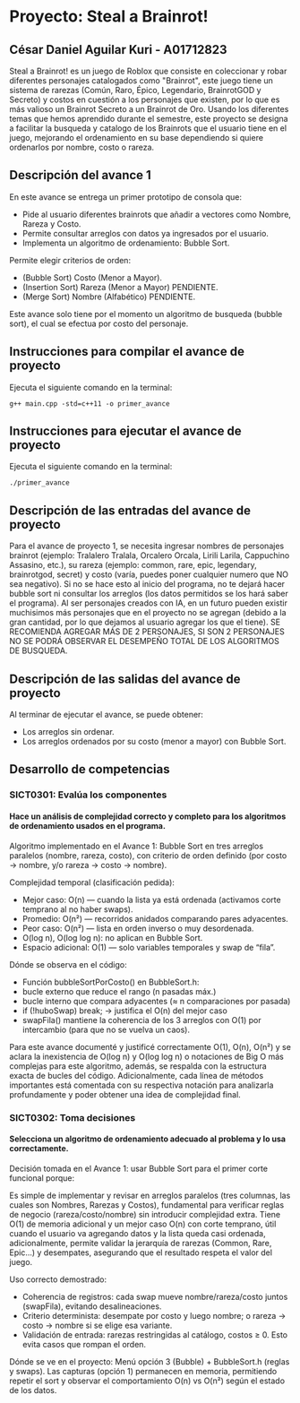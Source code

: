 # Proyecto: Steal a Brainrot!
## César Daniel Aguilar Kuri - A01712823
Steal a Brainrot! es un juego de Roblox que consiste en coleccionar y robar diferentes personajes catalogados como "Brainrot", este juego tiene un sistema de rarezas (Común, Raro, Épico, Legendario, BrainrotGOD y Secreto) y costos en cuestión a los personajes que existen, por lo que es más valioso un Brainrot Secreto a un Brainrot de Oro. Usando los diferentes temas que hemos aprendido durante el semestre, este proyecto se designa a facilitar la busqueda y catalogo de los Brainrots que el usuario tiene en el juego, mejorando el ordenamiento en su base dependiendo si quiere ordenarlos por nombre, costo o rareza.

## Descripción del avance 1
En este avance se entrega un primer prototipo de consola que:
+ Pide al usuario diferentes brainrots que añadir a vectores como Nombre, Rareza y Costo.
+ Permite consultar arreglos con datos ya ingresados por el usuario.
+ Implementa un algoritmo de ordenamiento: Bubble Sort.

Permite elegir criterios de orden:
+ (Bubble Sort) Costo (Menor a Mayor).
+ (Insertion Sort) Rareza (Menor a Mayor) PENDIENTE.
+ (Merge Sort) Nombre (Alfabético) PENDIENTE.

Este avance solo tiene por el momento un algoritmo de busqueda (bubble sort), el cual se efectua por costo del personaje.

## Instrucciones para compilar el avance de proyecto
Ejecuta el siguiente comando en la terminal:

`g++ main.cpp -std=c++11 -o primer_avance` 

## Instrucciones para ejecutar el avance de proyecto
Ejecuta el siguiente comando en la terminal:

`./primer_avance` 

## Descripción de las entradas del avance de proyecto
Para el avance de proyecto 1, se necesita ingresar nombres de personajes brainrot (ejemplo: Tralalero Tralala, Orcalero Orcala, Lirili Larila, Cappuchino Assasino, etc.), su rareza (ejemplo: common, rare, epic, legendary, brainrotgod, secret) y costo (varía, puedes poner cualquier numero que NO sea negativo). Si no se hace esto al inicio del programa, no te dejará hacer bubble sort ni consultar los arreglos (los datos permitidos se los hará saber el programa). Al ser personajes creados con IA, en un futuro pueden existir muchisimos más personajes que en el proyecto no se agregan (debido a la gran cantidad, por lo que dejamos al usuario agregar los que el tiene). SE RECOMIENDA AGREGAR MÁS DE 2 PERSONAJES, SI SON 2 PERSONAJES NO SE PODRÁ OBSERVAR EL DESEMPEÑO TOTAL DE LOS ALGORITMOS DE BUSQUEDA.

## Descripción de las salidas del avance de proyecto
Al terminar de ejecutar el avance, se puede obtener:
+ Los arreglos sin ordenar.
+ Los arreglos ordenados por su costo (menor a mayor) con Bubble Sort.

## Desarrollo de competencias

### SICT0301: Evalúa los componentes
#### Hace un análisis de complejidad correcto y completo para los algoritmos de ordenamiento usados en el programa.
Algoritmo implementado en el Avance 1: Bubble Sort en tres arreglos paralelos (nombre, rareza, costo), con criterio de orden definido (por costo -> nombre, y/o rareza -> costo -> nombre).

Complejidad temporal (clasificación pedida):
+ Mejor caso: O(n) — cuando la lista ya está ordenada (activamos corte temprano al no haber swaps).
+ Promedio: O(n²) — recorridos anidados comparando pares adyacentes.
+ Peor caso: O(n²) — lista en orden inverso o muy desordenada.
+ O(log n), O(log log n): no aplican en Bubble Sort.
+ Espacio adicional: O(1) — solo variables temporales y swap de “fila”.

Dónde se observa en el código:
+ Función bubbleSortPorCosto() en BubbleSort.h:
+ bucle externo que reduce el rango (n pasadas máx.)
+ bucle interno que compara adyacentes (≈ n comparaciones por pasada)
+ if (!huboSwap) break; -> justifica el O(n) del mejor caso
+ swapFila() mantiene la coherencia de los 3 arreglos con O(1) por intercambio (para que no se vuelva un caos).

Para este avance documenté y justificé correctamente O(1), O(n), O(n²) y se aclara la inexistencia de O(log n) y O(log log n) o notaciones de Big O más complejas para este algoritmo, además, se respalda con la estructura exacta de bucles del código. Adicionalmente, cada línea de métodos importantes está comentada con su respectiva notación para analizarla profundamente y poder obtener una idea de complejidad final.

### SICT0302: Toma decisiones
#### Selecciona un algoritmo de ordenamiento adecuado al problema y lo usa correctamente.
Decisión tomada en el Avance 1: usar Bubble Sort para el primer corte funcional porque:

Es simple de implementar y revisar en arreglos paralelos (tres columnas, las cuales son Nombres, Rarezas y Costos), fundamental para verificar reglas de negocio (rareza/costo/nombre) sin introducir complejidad extra.
Tiene O(1) de memoria adicional y un mejor caso O(n) con corte temprano, útil cuando el usuario va agregando datos y la lista queda casi ordenada, adicionalmente, permite validar la jerarquía de rarezas (Common, Rare, Epic...) y desempates, asegurando que el resultado respeta el valor del juego.

Uso correcto demostrado:
+ Coherencia de registros: cada swap mueve nombre/rareza/costo juntos (swapFila), evitando desalineaciones.
+ Criterio determinista: desempate por costo y luego nombre; o rareza -> costo -> nombre si se elige esa variante.
+ Validación de entrada: rarezas restringidas al catálogo, costos ≥ 0. Esto evita casos que rompan el orden.

Dónde se ve en el proyecto:
Menú opción 3 (Bubble) + BubbleSort.h (reglas y swaps). Las capturas (opción 1) permanecen en memoria, permitiendo repetir el sort y observar el comportamiento O(n) vs O(n²) según el estado de los datos.